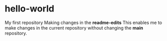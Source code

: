 # hello-world
My first repository
Making changes in the **readme-edits**
This enables me to make changes in the current repository without changing the **main** repository.

